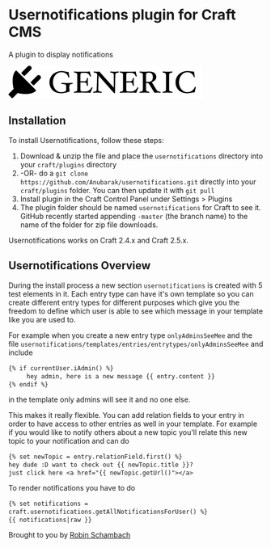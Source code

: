 # Usernotifications plugin for Craft CMS

A plugin to display notifications

![Screenshot](resources/screenshots/plugin_logo.png)

## Installation

To install Usernotifications, follow these steps:

1. Download & unzip the file and place the `usernotifications` directory into your `craft/plugins` directory
2.  -OR- do a `git clone https://github.com/Anubarak/usernotifications.git` directly into your `craft/plugins` folder.  You can then update it with `git pull`
3. Install plugin in the Craft Control Panel under Settings > Plugins
4. The plugin folder should be named `usernotifications` for Craft to see it.  GitHub recently started appending `-master` (the branch name) to the name of the folder for zip file downloads.

Usernotifications works on Craft 2.4.x and Craft 2.5.x.

## Usernotifications Overview

During the install process a new section `usernotifications` is created with 5 test elements in it. Each entry type can have it's own template so you can create different entry types for different purposes which give you the freedom to define
 which user is able to see which message in your template like you are used to.

For example when you create a new entry type `onlyAdminsSeeMee` and the file `usernotifications/templates/entries/entrytypes/onlyAdminsSeeMee` and include 
```twig
{% if currentUser.iAdmin() %}
     hey admin, here is a new message {{ entry.content }}
{% endif %}
``` 

in the template only admins will see it and no one else.

This makes it really flexible.
You can add relation fields to your entry in order to have access to other entries as well in your template. For example if you would like to notify others about a new topic you'll relate this new topic to your notification and can do

```twig
{% set newTopic = entry.relationField.first() %}
hey dude :D want to check out {{ newTopic.title }}?
just click here <a href="{{ newTopic.getUrl()"></a>
```

To render notifications you have to do
```twig
{% set notifications = craft.usernotifications.getAllNotificationsForUser() %}
{{ notifications|raw }}
```


Brought to you by [Robin Schambach](www.secondre.de)
